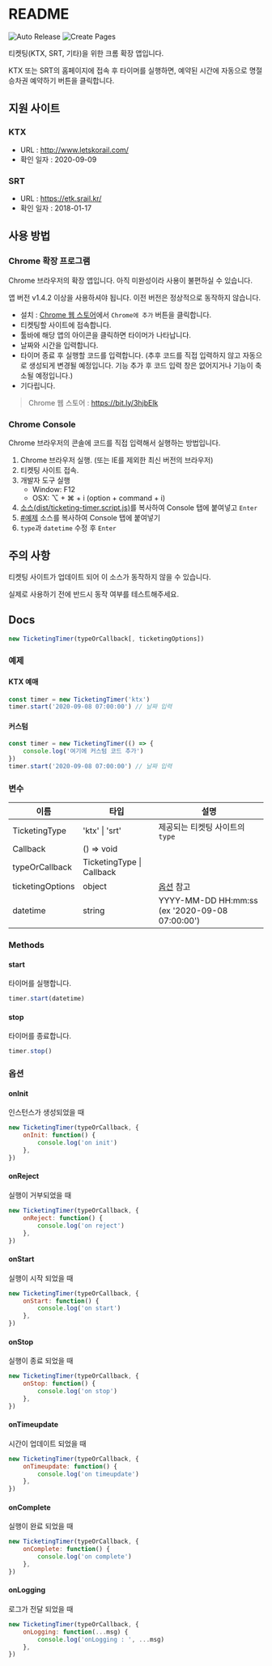 # README

![Auto Release](https://github.com/divlook/ticketing-timer/workflows/Auto%20Release/badge.svg)
![Create Pages](https://github.com/divlook/ticketing-timer/workflows/Create%20Pages/badge.svg)

티켓팅(KTX, SRT, 기타)을 위한 크롬 확장 앱입니다.

KTX 또는 SRT의 홈페이지에 접속 후 타이머를 실행하면, 예약된 시간에 자동으로 명절 승차권 예약하기 버튼을 클릭합니다.

## 지원 사이트

### KTX

- URL : http://www.letskorail.com/
- 확인 일자 : 2020-09-09

### SRT

- URL : https://etk.srail.kr/
- 확인 일자 : 2018-01-17

## 사용 방법

### Chrome 확장 프로그램

Chrome 브라우저의 확장 앱입니다. 아직 미완성이라 사용이 불편하실 수 있습니다.

앱 버전 v1.4.2 이상을 사용하셔야 됩니다. 이전 버전은 정상적으로 동작하지 않습니다.

- 설치 : [Chrome 웹 스토어](https://chrome.google.com/webstore/detail/ticketing-timer/aglloefolpfdegbjigcdabgjonfdcmlh)에서 `Chrome에 추가` 버튼을 클릭합니다.
- 티켓팅할 사이트에 접속합니다.
- 툴바에 해당 앱의 아이콘을 클릭하면 타이머가 나타납니다.
- 날짜와 시간을 입력합니다.
- 타이머 종료 후 실행할 코드를 입력합니다. (추후 코드를 직접 입력하지 않고 자동으로 생성되게 변경될 예정입니다. 기능 추가 후 코드 입력 창은 없어지거나 기능이 축소될 예정입니다.)
- 기다립니다.

> Chrome 웹 스토어 : https://bit.ly/3hjbElk

### Chrome Console

Chrome 브라우저의 콘솔에 코드를 직접 입력해서 실행하는 방법입니다.

1. Chrome 브라우저 실행. (또는 IE를 제외한 최신 버전의 브라우저)
2. 티켓팅 사이트 접속.
3. 개발자 도구 실행
   - Window: F12
   - OSX: ⌥ + ⌘ + i (option + command + i)
4. [소스(dist/ticketing-timer.script.js)](./dist/ticketing-timer.script.js)를 복사하여 Console 탭에 붙여넣고 `Enter`
5. [#예제](#예제) 소스를 복사하여 Console 탭에 붙여넣기
6. `type`과 `datetime` 수정 후 `Enter`

## 주의 사항

티켓팅 사이트가 업데이트 되어 이 소스가 동작하지 않을 수 있습니다.

실제로 사용하기 전에 반드시 동작 여부를 테스트해주세요.

## Docs

```js
new TicketingTimer(typeOrCallback[, ticketingOptions])
```

### 예제

#### KTX 예매

```js
const timer = new TicketingTimer('ktx')
timer.start('2020-09-08 07:00:00') // 날짜 입력
```

#### 커스텀

```js
const timer = new TicketingTimer(() => {
    console.log('여기에 커스텀 코드 추가')
})
timer.start('2020-09-08 07:00:00') // 날짜 입력
```

### 변수

| 이름 | 타입 | 설명 |
| - | - | - |
| TicketingType | 'ktx' \| 'srt' | 제공되는 티켓팅 사이트의 `type` |
| Callback | () => void | |
| typeOrCallback | TicketingType \| Callback | |
| ticketingOptions | object | [옵션](#옵션) 참고 |
| datetime | string | YYYY-MM-DD HH:mm:ss (ex '2020-09-08 07:00:00') |

### Methods

#### start

타이머를 실행합니다.

```js
timer.start(datetime)
```

#### stop

타이머를 종료합니다.

```js
timer.stop()
```

### 옵션

#### onInit

인스턴스가 생성되었을 때

```js
new TicketingTimer(typeOrCallback, {
    onInit: function() {
        console.log('on init')
    },
})
```

#### onReject

실행이 거부되었을 때

```js
new TicketingTimer(typeOrCallback, {
    onReject: function() {
        console.log('on reject')
    },
})
```

#### onStart

실행이 시작 되었을 때

```js
new TicketingTimer(typeOrCallback, {
    onStart: function() {
        console.log('on start')
    },
})
```

#### onStop

실행이 종료 되었을 때

```js
new TicketingTimer(typeOrCallback, {
    onStop: function() {
        console.log('on stop')
    },
})
```

#### onTimeupdate

시간이 업데이트 되었을 때

```js
new TicketingTimer(typeOrCallback, {
    onTimeupdate: function() {
        console.log('on timeupdate')
    },
})
```

#### onComplete

실행이 완료 되었을 때

```js
new TicketingTimer(typeOrCallback, {
    onComplete: function() {
        console.log('on complete')
    },
})
```

#### onLogging

로그가 전달 되었을 때

```js
new TicketingTimer(typeOrCallback, {
    onLogging: function(...msg) {
        console.log('onLogging : ', ...msg)
    },
})
```
